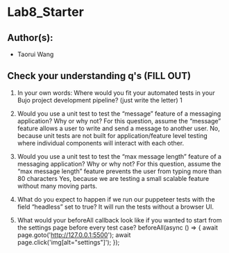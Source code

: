 # Lab8_Starter

## Author(s):
- Taorui Wang

## Check your understanding q's (FILL OUT)
1. In your own words: Where would you fit your automated tests in your Bujo project development pipeline? (just write the letter)
1

2. Would you use a unit test to test the “message” feature of a messaging application? Why or why not? For this question, assume the “message” feature allows a user to write and send a message to another user.
No, because unit tests are not built for application/feature level testing where individual components will interact with each other.

3. Would you use a unit test to test the “max message length” feature of a messaging application? Why or why not? For this question, assume the “max message length” feature prevents the user from typing more than 80 characters
Yes, because we are testing a small scalable feature without many moving parts.

4. What do you expect to happen if we run our puppeteer tests with the field “headless” set to true?
It will run the tests without a browser UI.

5. What would your beforeAll callback look like if you wanted to start from the settings page before every test case?
beforeAll(async () => {
    await page.goto('http://127.0.0.1:5500');
    await page.click('img[alt="settings"]');
});